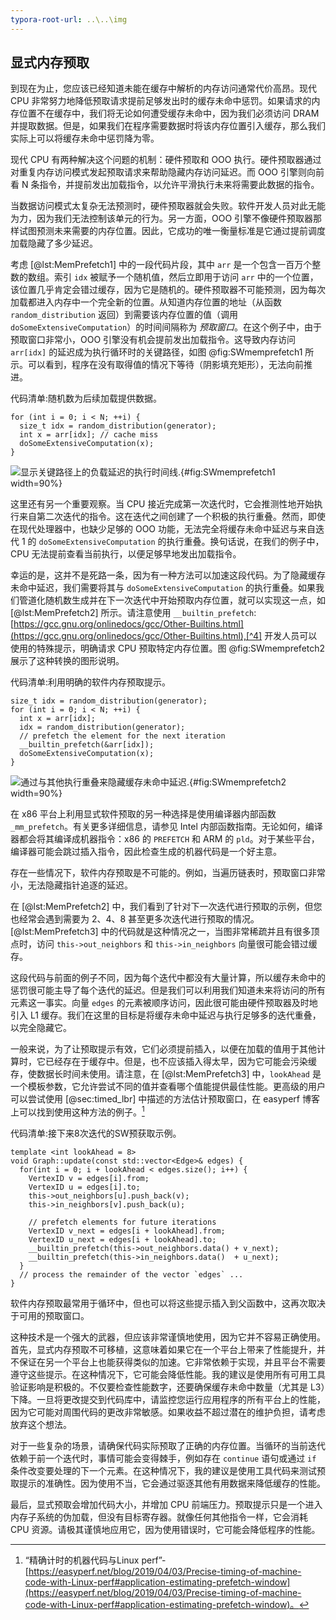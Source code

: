```yaml
---
typora-root-url: ..\..\img
---
```


## 显式内存预取

到现在为止，您应该已经知道未能在缓存中解析的内存访问通常代价高昂。现代 CPU 非常努力地降低预取请求提前足够发出时的缓存未命中惩罚。如果请求的内存位置不在缓存中，我们将无论如何遭受缓存未命中，因为我们必须访问 DRAM 并提取数据。但是，如果我们在程序需要数据时将该内存位置引入缓存，那么我们实际上可以将缓存未命中惩罚降为零。

现代 CPU 有两种解决这个问题的机制：硬件预取和 OOO 执行。硬件预取器通过对重复内存访问模式发起预取请求来帮助隐藏内存访问延迟。而 OOO 引擎则向前看 N 条指令，并提前发出加载指令，以允许平滑执行未来将需要此数据的指令。

当数据访问模式太复杂无法预测时，硬件预取器就会失败。软件开发人员对此无能为力，因为我们无法控制该单元的行为。另一方面，OOO 引擎不像硬件预取器那样试图预测未来需要的内存位置。因此，它成功的唯一衡量标准是它通过提前调度加载隐藏了多少延迟。

考虑 [@lst:MemPrefetch1] 中的一段代码片段，其中 `arr` 是一个包含一百万个整数的数组。索引 `idx` 被赋予一个随机值，然后立即用于访问 `arr` 中的一个位置，该位置几乎肯定会错过缓存，因为它是随机的。硬件预取器不可能预测，因为每次加载都进入内存中一个完全新的位置。从知道内存位置的地址（从函数 `random_distribution` 返回）到需要该内存位置的值（调用 `doSomeExtensiveComputation`）的时间间隔称为 *预取窗口*。在这个例子中，由于预取窗口非常小，OOO 引擎没有机会提前发出加载指令。这导致内存访问 `arr[idx]` 的延迟成为执行循环时的关键路径，如图 @fig:SWmemprefetch1 所示。可以看到，程序在没有取得值的情况下等待（阴影填充矩形），无法向前推进。

代码清单:随机数为后续加载提供数据。

~~~~ {#lst:MemPrefetch1 .cpp}
for (int i = 0; i < N; ++i) {
  size_t idx = random_distribution(generator);
  int x = arr[idx]; // cache miss
  doSomeExtensiveComputation(x);
}
~~~~~~~~~~~~~~~~~~~~~~~~~~~~~~~~~~~~~~~~~~~~~~~~~

![显示关键路径上的负载延迟的执行时间线.](../../img/memory-access-opts/SWmemprefetch1.png){#fig:SWmemprefetch1 width=90%}

这里还有另一个重要观察。当 CPU 接近完成第一次迭代时，它会推测性地开始执行来自第二次迭代的指令。这在迭代之间创建了一个积极的执行重叠。然而，即使在现代处理器中，也缺少足够的 OOO 功能，无法完全将缓存未命中延迟与来自迭代 1 的 `doSomeExtensiveComputation` 的执行重叠。换句话说，在我们的例子中，CPU 无法提前查看当前执行，以便足够早地发出加载指令。

幸运的是，这并不是死路一条，因为有一种方法可以加速这段代码。为了隐藏缓存未命中延迟，我们需要将其与 `doSomeExtensiveComputation` 的执行重叠。如果我们管道化随机数生成并在下一次迭代中开始预取内存位置，就可以实现这一点，如 [@lst:MemPrefetch2] 所示。请注意使用 `__builtin_prefetch`: [https://gcc.gnu.org/onlinedocs/gcc/Other-Builtins.html](https://gcc.gnu.org/onlinedocs/gcc/Other-Builtins.html),[^4] 开发人员可以使用的特殊提示，明确请求 CPU 预取特定内存位置。图 @fig:SWmemprefetch2 展示了这种转换的图形说明。

代码清单:利用明确的软件内存预取提示。
~~~~ {#lst:MemPrefetch2 .cpp}
size_t idx = random_distribution(generator);
for (int i = 0; i < N; ++i) {
  int x = arr[idx]; 
  idx = random_distribution(generator);
  // prefetch the element for the next iteration
  __builtin_prefetch(&arr[idx]);
  doSomeExtensiveComputation(x);
}
~~~~~~~~~~~~~~~~~~~~~~~~~~~~~~~~~~~~~~~~~~~~~~~~~

![通过与其他执行重叠来隐藏缓存未命中延迟.](../../img/memory-access-opts/SWmemprefetch2.png){#fig:SWmemprefetch2 width=90%}

在 x86 平台上利用显式软件预取的另一种选择是使用编译器内部函数 `_mm_prefetch`。有关更多详细信息，请参见 Intel 内部函数指南。无论如何，编译器都会将其编译成机器指令：x86 的 `PREFETCH` 和 ARM 的 `pld`。对于某些平台，编译器可能会跳过插入指令，因此检查生成的机器代码是一个好主意。

存在一些情况下，软件内存预取是不可能的。例如，当遍历链表时，预取窗口非常小，无法隐藏指针追逐的延迟。

在 [@lst:MemPrefetch2] 中，我们看到了针对下一次迭代进行预取的示例，但您也经常会遇到需要为 2、4、8 甚至更多次迭代进行预取的情况。[@lst:MemPrefetch3] 中的代码就是这种情况之一，当图非常稀疏并且有很多顶点时，访问 `this->out_neighbors` 和 `this->in_neighbors` 向量很可能会错过缓存。

这段代码与前面的例子不同，因为每个迭代中都没有大量计算，所以缓存未命中的惩罚很可能主导了每个迭代的延迟。但是我们可以利用我们知道未来将访问的所有元素这一事实。向量 `edges` 的元素被顺序访问，因此很可能由硬件预取器及时地引入 L1 缓存。我们在这里的目标是将缓存未命中延迟与执行足够多的迭代重叠，以完全隐藏它。

一般来说，为了让预取提示有效，它们必须提前插入，以便在加载的值用于其他计算时，它已经存在于缓存中。但是，也不应该插入得太早，因为它可能会污染缓存，使数据长时间未使用。请注意，在 [@lst:MemPrefetch3] 中，`lookAhead` 是一个模板参数，它允许尝试不同的值并查看哪个值能提供最佳性能。更高级的用户可以尝试使用 [@sec:timed_lbr] 中描述的方法估计预取窗口，在 easyperf 博客上可以找到使用这种方法的例子。[^5]

代码清单:接下来8次迭代的SW预获取示例。
~~~~ {#lst:MemPrefetch3 .cpp}
template <int lookAhead = 8>
void Graph::update(const std::vector<Edge>& edges) {
  for(int i = 0; i + lookAhead < edges.size(); i++) {
    VertexID v = edges[i].from;
    VertexID u = edges[i].to;
    this->out_neighbors[u].push_back(v);
    this->in_neighbors[v].push_back(u);

    // prefetch elements for future iterations
    VertexID v_next = edges[i + lookAhead].from;
    VertexID u_next = edges[i + lookAhead].to;
    __builtin_prefetch(this->out_neighbors.data() + v_next);
    __builtin_prefetch(this->in_neighbors.data()  + u_next);
  }
  // process the remainder of the vector `edges` ...
}
~~~~~~~~~~~~~~~~~~~~~~~~~~~~~~~~~~~~~~~~~~~~~~~~~

软件内存预取最常用于循环中，但也可以将这些提示插入到父函数中，这再次取决于可用的预取窗口。

这种技术是一个强大的武器，但应该非常谨慎地使用，因为它并不容易正确使用。首先，显式内存预取不可移植，这意味着如果它在一个平台上带来了性能提升，并不保证在另一个平台上也能获得类似的加速。它非常依赖于实现，并且平台不需要遵守这些提示。在这种情况下，它可能会降低性能。我的建议是使用所有可用工具验证影响是积极的。不仅要检查性能数字，还要确保缓存未命中数量（尤其是 L3）下降。一旦将更改提交到代码库中，请监控您运行应用程序的所有平台上的性能，因为它可能对周围代码的更改非常敏感。如果收益不超过潜在的维护负担，请考虑放弃这个想法。

对于一些复杂的场景，请确保代码实际预取了正确的内存位置。当循环的当前迭代依赖于前一个迭代时，事情可能会变得棘手，例如存在 `continue` 语句或通过 `if` 条件改变要处理的下一个元素。在这种情况下，我的建议是使用工具代码来测试预取提示的准确性。因为使用不当，它会通过驱逐其他有用数据来降低缓存的性能。

最后，显式预取会增加代码大小，并增加 CPU 前端压力。预取提示只是一个进入内存子系统的伪加载，但没有目标寄存器。就像任何其他指令一样，它会消耗 CPU 资源。请极其谨慎地应用它，因为使用错误时，它可能会降低程序的性能。

[^4]: GCC内置程序- [https://gcc.gnu.org/onlinedocs/gcc/Other-Builtins.html](https://gcc.gnu.org/onlinedocs/gcc/Other-Builtins.html)。
[^5]:“精确计时的机器代码与Linux perf”- [https://easyperf.net/blog/2019/04/03/Precise-timing-of-machine-code-with-Linux-perf#application-estimating-prefetch-window](https://easyperf.net/blog/2019/04/03/Precise-timing-of-machine-code-with-Linux-perf#application-estimating-prefetch-window)。